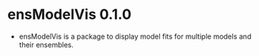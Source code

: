 # ensModelVis 0.1.0

* ensModelVis is a package to display model fits for multiple models and their ensembles.
